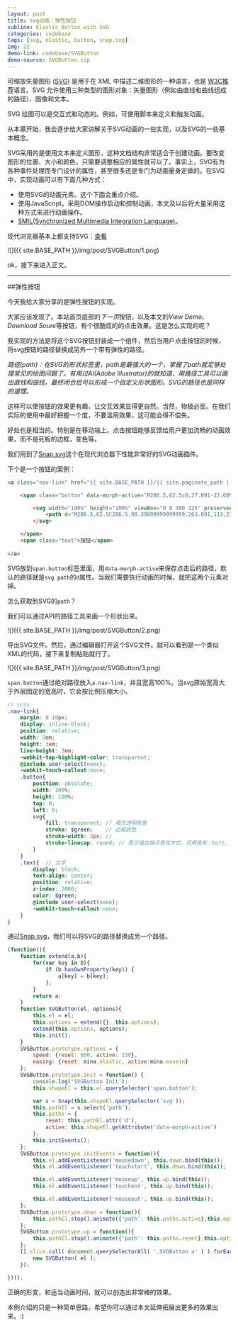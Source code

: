 ```yaml
---
layout: post
title: svg动画：弹性按钮
subline: Elastic Button with SVG
categories: codebase
tags: [svg, elastic, button, snap.svg]
img: 22
demo-link: codebase/SVGButton
demo-source: SVGButton.zip
---
```


可缩放矢量图形 ([SVG](http://www.w3.org/TR/SVG11/intro.html)) 是用于在 XML 中描述二维图形的一种语言，也是 [W3C推荐](http://www.w3.org/TR/SVG11/intro.html)语言。SVG 允许使用三种类型的图形对象：矢量图形（例如由直线和曲线组成的路径）、图像和文本。

SVG 绘图可以是交互式和动态的。例如，可使用脚本来定义和触发动画。

从本章开始，我会逐步给大家讲解关于SVG动画的一些实现，以及SVG的一些基本概念。

SVG采用的是使用文本来定义图形，这种文档结构非常适合于创建动画。要改变图形的位置、大小和颜色，只需要调整相应的属性就可以了。事实上，SVG有为各种事件处理而专门设计的属性，甚至很多还是专门为动画量身定做的。在SVG中，实现动画可以有下面几种方式：

- 使用SVG的动画元素。这个下面会重点介绍。
- 使用JavaScript。采用DOM操作启动和控制动画，本文及以后将大量采用这种方式来进行动画操作。
- [SMIL(Synchronized Multimedia Integration Language)](http://www.w3.org/TR/2008/REC-SMIL3-20081201/)。

现代浏览器基本上都支持SVG：[查看](http://caniuse.com/#search=svg)

![]({{ site.BASE_PATH }}/img/post/SVGButton/1.png)

ok，接下来进入正文。

------------------

##弹性按钮

今天我给大家分享的是弹性按钮的实现。

大家应该发现了。本站首页底部的*下一页*按钮，以及本文的*View Demo*、*Download Soure*等按钮，有个很酷炫的的点击效果。这是怎么实现的呢？

我实现的方法是将这个SVG按钮封装成一个组件，然后当用户点击按钮的时候，将svg按钮的路径替换成另外一个带有弹性的路径。

*路径(path)：在SVG的形状标签里，path是最强大的一个，掌握了path就足够处理常见的绘图问题了。有用过AI(Adobe Illustrator)的就知道，用路径工具可以画出直线和曲线，最终闭合后可以形成一个自定义形状图形。SVG的路径也是同样的道理。*

这样可以使按钮的效果更有趣，让交互效果显得更自然。当然，物极必反。在我们实际的使用中最好把握一个度，不要滥用效果，这可能会得不偿失。

好处也是相当的。特别是在移动端上。点击按钮能够反馈给用户更加流畅的动画效果，而不是死板的边框，变色等。

我们用到了[Snap.svg](http://snapsvg.io/)这个在现代浏览器下性能非常好的SVG动画插件。

下个是一个按钮的案例：

```html
<a class="nav-link" href="{{ site.BASE_PATH }}/{{ site.paginate_path | replace: ':num', paginator.previous_page }}">

	<span class="button" data-morph-active="M286.5,62.5c0,27.891-22.609,50.5-50.5,50.5c0,0-64.355-6-86-6c-21.645,0-86,6-86,6c-27.891,0-50.5-22.609-50.5-50.5l0,0C13.5,34.609,36.109,12,64,12c0,0,64.355,6,86,6c21.645,0,86-6,86-6C263.891,12,286.5,34.609,286.5,62.5L286.5,62.5z">

		<svg width="100%" height="100%" viewBox="0 0 300 125" preserveAspectRatio="none">
			<path d="M286.5,62.5C286.5,90.39099999999999,263.891,113,236,113C236,113,171.64499999999998,113,150,113C128.355,113,64,113,64,113C36.109,113,13.5,90.39099999999999,13.5,62.5C13.5,62.5,13.5,62.5,13.5,62.5C13.5,34.609,36.109,12,64,12C64,12,128.35500000000002,12,150,12C171.645,12,236,12,236,12C263.891,12,286.5,34.609,286.5,62.5C286.5,62.5,286.5,62.5,286.5,62.5C286.5,62.5,286.5,62.5,286.5,62.5"/>
		</svg>

	</span>
	<span class="text">按钮</span>
	
</a>
```

SVG放到`span.button`标签里面，用`data-morph-active`来保存点击后的路径，默认的路径就是`svg path`的`d`属性。当我们需要执行动画的时候，就把这两个元素对掉。


怎么获取到SVG的`path`？

我们可以通过API的路径工具来画一个形状出来。


![]({{ site.BASE_PATH }}/img/post/SVGButton/2.png)

导出SVG文件。然后，通过编辑器打开这个SVG文件。就可以看到是一个类似XML的代码，接下来复制粘贴就行了。

![]({{ site.BASE_PATH }}/img/post/SVGButton/3.png)

`span.button`通过绝对路径放入`a.nav-link`，并且宽高100%。当svg原始宽高大于外层固定的宽高时，它会按比例压缩大小。

```scss
// scss
.nav-link{
	margin: 0 10px;
	display: inline-block;
	position: relative;
	width: 9em;
	height: 3em;
	line-height: 3em;
	-webkit-tap-highlight-color: transparent;
	@include user-select(none);
	-webkit-touch-callout:none;
	.button{
		position: absolute;
		width: 100%;
		height: 100%;
		top: 0;
		left: 0;
		svg{
			fill: transparent; // 填充透明背景
			stroke: $green;    // 边框颜色
			stroke-width: 2px; // 
			stroke-linecap: round; // 表示描边端点表现方式。可用值有：butt, round, square, inherit
		}
	}
	.text{  // 文字
		display: block;
		text-align: center;
		position: relative;
		z-index: 2000;
		color: $green;
		@include user-select(none);
		-webkit-touch-callout:none;
	}
}
```

通过[Snap.svg](http://snapsvg.io/)，我们可以将SVG的路径替换成另一个路径。

```javascript
(function(){
	function extend(a,b){
		for(var key in b){
			if (b.hasOwnProperty(key)) {
				a[key] = b[key];
			};
		}
		return a;
	}
	function SVGButton(el, options){
		this.el = el;
		this.options = extend({}, this.options);
		extend(this.options, options);
		this.init();
	}
	SVGButton.prototype.options = {
		speed: {reset: 800, active: 150},
		easing: {reset: mina.elastic, active:mina.easein}
	};
	SVGButton.prototype.init = function() {
		console.log('SVGButton Init');
		this.shapeEl = this.el.querySelector('span.button');

		var s = Snap(this.shapeEl.querySelector('svg'));
		this.pathEl = s.select('path');
		this.paths = {
			reset: this.pathEl.attr('d'),
			active: this.shapeEl.getAttribute('data-morph-active')
		};
		this.initEvents();
	};
	SVGButton.prototype.initEvents = function(){
		this.el.addEventListener('mousedown', this.down.bind(this));
		this.el.addEventListener('touchstart', this.down.bind(this));

		this.el.addEventListener('mouseup', this.up.bind(this));
		this.el.addEventListener('touchend', this.up.bind(this));

		this.el.addEventListener('mouseout', this.up.bind(this));
	};
	SVGButton.prototype.down = function(){
		this.pathEl.stop().animate({'path': this.paths.active},this.options.speed.active,this.options.easing.active);
	};	
	SVGButton.prototype.up = function(){
		this.pathEl.stop().animate({'path': this.paths.reset},this.options.speed.reset,this.options.easing.reset);
	};
	[].slice.call( document.querySelectorAll( '.SVGButton a' ) ).forEach( function( el ) {
		new SVGButton( el );
	});

})();
```

正确的形变，和适当动画时间，就可以创造出非常棒的效果。

本例介绍的只是一种简单思路，希望你可以通过本文延伸拓展出更多的效果出来。:)
